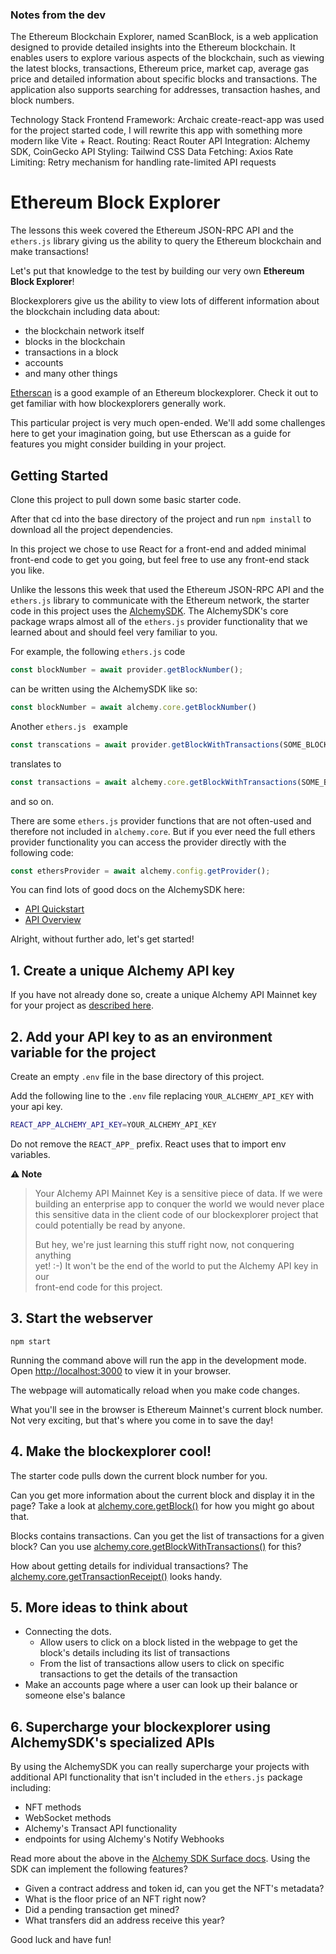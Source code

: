 ### Notes from the dev

The Ethereum Blockchain Explorer, named ScanBlock, is a web application designed to provide detailed insights into the Ethereum blockchain. It enables users to explore various aspects of the blockchain, such as viewing the latest blocks, transactions, Ethereum price, market cap, average gas price and detailed information about specific blocks and transactions. The application also supports searching for addresses, transaction hashes, and block numbers.

Technology Stack
Frontend Framework: Archaic create-react-app was used for the project started code, I will rewrite this app with something more modern like Vite + React. 
Routing: React Router
API Integration: Alchemy SDK, CoinGecko API
Styling: Tailwind CSS
Data Fetching: Axios
Rate Limiting: Retry mechanism for handling rate-limited API requests


# Ethereum Block Explorer

The lessons this week covered the Ethereum JSON-RPC API and the `ethers.js` library giving us the ability to query the Ethereum blockchain and make transactions!

Let's put that knowledge to the test by building our very own **Ethereum Block Explorer**!

Blockexplorers give us the ability to view lots of different information about the blockchain including data about:
  * the blockchain network itself
  * blocks in the blockchain
  * transactions in a block
  * accounts
  * and many other things
  
[Etherscan](https://etherscan.io/) is a good example of an Ethereum blockexplorer. Check it out to get familiar with how blockexplorers generally work.

This particular project is very much open-ended. We'll add some challenges here to get your imagination going, but use Etherscan as a guide for features you might consider building in your project.

## Getting Started

Clone this project to pull down some basic starter code.

After that cd into the base directory of the project and run `npm install` to download all the project dependencies.

In this project we chose to use React for a front-end and added minimal front-end code to get you going, but feel free to use any front-end stack you like.

Unlike the lessons this week that used the Ethereum JSON-RPC API and the `ethers.js` library to communicate with the Ethereum network, the starter code in this project uses the [AlchemySDK](https://docs.alchemy.com/reference/alchemy-sdk-quickstart?a=eth-bootcamp). The AlchemySDK's core package wraps almost all of the `ethers.js` provider functionality that we learned about and should feel very familiar to you. 

For example, the following `ethers.js` code
```js
const blockNumber = await provider.getBlockNumber();
```
can be written using the AlchemySDK like so:
```js
const blockNumber = await alchemy.core.getBlockNumber()
```
Another `ethers.js ` example
```js
const transcations = await provider.getBlockWithTransactions(SOME_BLOCK_NUMBER)
```
translates to
```js
const transactions = await alchemy.core.getBlockWithTransactions(SOME_BLOCK_NUMBER)
```
and so on.

There are some `ethers.js` provider functions that are not often-used and therefore not included in `alchemy.core`. But if you ever need the full ethers provider functionality you can access the provider directly with the following code:
```js
const ethersProvider = await alchemy.config.getProvider();
```

You can find lots of good docs on the AlchemySDK here:
  * [API Quickstart](https://docs.alchemy.com/reference/alchemy-sdk-quickstart?a=eth-bootcamp)
  * [API Overview](https://docs.alchemy.com/reference/api-overview?a=eth-bootcamp)

Alright, without further ado, let's get started!

## 1. Create a unique Alchemy API key

If you have not already done so, create a unique Alchemy API Mainnet key
for your project as [described here](https://docs.alchemy.com/reference/api-overview?a=eth-bootcamp).

## 2. Add your API key to as an environment variable for the project

Create an empty `.env` file in the base directory of this project.

Add the following line to the `.env` file replacing `YOUR_ALCHEMY_API_KEY` with your api key.

```sh
REACT_APP_ALCHEMY_API_KEY=YOUR_ALCHEMY_API_KEY
```

Do not remove the `REACT_APP_` prefix. React uses that to import env variables.

**⚠️ Note**

> Your Alchemy API Mainnet Key is a sensitive piece of data. If we were\
> building an enterprise app to conquer the world we would never place\
> this sensitive data in the client code of our blockexplorer project that\
> could potentially be read by anyone.
>
> But hey, we're just learning this stuff right now, not conquering anything\
> yet! :-) It won't be the end of the world to put the Alchemy API key in our\
> front-end code for this project.

## 3. Start the webserver

`npm start`

Running the command above will run the app in the development mode. Open [http://localhost:3000](http://localhost:3000) to view it in your browser.

The webpage will automatically reload when you make code changes.

What you'll see in the browser is Ethereum Mainnet's current block number. Not very exciting, but that's where you come in to save the day!

## 4. Make the blockexplorer cool!

The starter code pulls down the current block number for you.

Can you get more information about the current block and display it in the page?
Take a look at [alchemy.core.getBlock()](https://docs.alchemy.com/reference/sdk-getblock?a=eth-bootcamp) for how you might go about that.

Blocks contains transactions. Can you get the list of transactions for a given block? Can you use [alchemy.core.getBlockWithTransactions()](https://docs.alchemy.com/reference/sdk-getblockwithtransactions?a=eth-bootcamp) for this?

How about getting details for individual transactions? The [alchemy.core.getTransactionReceipt()](https://docs.alchemy.com/reference/sdk-gettransactionreceipt?a=eth-bootcamp) looks handy.

## 5. More ideas to think about

- Connecting the dots.
  - Allow users to click on a block listed in the webpage to get the block's details including its list of transactions
  - From the list of transactions allow users to click on specific transactions to get the details of the transaction
- Make an accounts page where a user can look up their balance or someone else's balance

## 6. Supercharge your blockexplorer using AlchemySDK's specialized APIs

By using the AlchemySDK you can really supercharge your projects with additional API functionality that isn't included in the `ethers.js` package including:
  * NFT methods
  * WebSocket methods
  * Alchemy's Transact API functionality
  * endpoints for using Alchemy's Notify Webhooks

Read more about the above in the [Alchemy SDK Surface docs](https://docs.alchemy.com/reference/alchemy-sdk-api-surface-overview?a=eth-bootcamp). Using the SDK can implement the following features?

- Given a contract address and token id, can you get the NFT's metadata?
- What is the floor price of an NFT right now?
- Did a pending transaction get mined?
- What transfers did an address receive this year?

Good luck and have fun!
